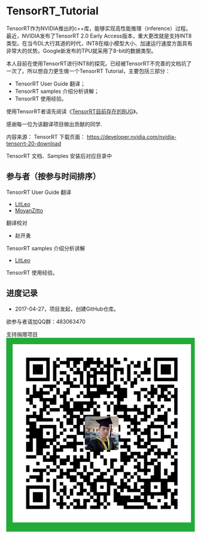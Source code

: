 # TensorRT_Tutorial

TensorRT作为NVIDIA推出的c++库，能够实现高性能推理（inference）过程。最近，NVIDIA发布了TensorRT 2.0 Early Access版本，重大更改就是支持INT8类型。在当今DL大行其道的时代，INT8在缩小模型大小、加速运行速度方面具有非常大的优势。Google新发布的TPU就采用了8-bit的数据类型。

本人目前在使用TensorRT进行INT8的探究。已经被TensorRT不完善的文档坑了一次了。所以想自力更生做一个TensorRT Tutorial，主要包括三部分：
 - TensorRT User Guide 翻译；
 - TensorRT samples 介绍分析讲解；
 - TensorRT 使用经验。

使用TensorRT者请先阅读《[TensorRT目前存在的BUG][1]》。

 感谢每一位为该翻译项目做出贡献的同学.
 
 内容来源：
 TensorRT 下载页面：
 https://developer.nvidia.com/nvidia-tensorrt-20-download
 
 TensorRT 文档、Samples
 安装后对应目录中
 
## 参与者（按参与时间排序）
TensorRT User Guide 翻译
 - [LitLeo][2]
 - [MoyanZitto][3]

翻译校对

 - 赵开勇

TensorRT samples 介绍分析讲解
- [LitLeo][4]

TensorRT 使用经验。

## 进度记录
 - 2017-04-27，项目发起，创建GitHub仓库。

欲参与者请加QQ群：483063470

支持捐赠项目
![支持捐赠](https://raw.githubusercontent.com/LitLeo/blog_pics/master/WeChat_collection.png)


  [1]: https://github.com/LitLeo/TensorRT_Tutorial/blob/master/Bug.md
  [2]: https://github.com/LitLeo
  [3]: https://github.com/MoyanZitto
  [4]: https://github.com/LitLeo